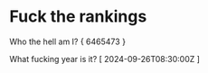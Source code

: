 # Fuck the rankings

Who the hell am I?
{ 6465473 }

What fucking year is it?
[ 2024-09-26T08:30:00Z ]
